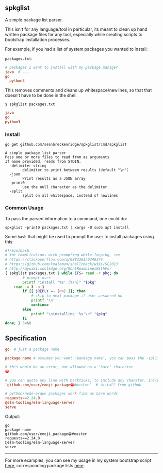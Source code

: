 ## spkglist

A simple package list parser.

This isn't for any language/tool in particular, its meant to clean up hand written package files for any tool, especially while creating scripts to bootstrap installation processes.

For example, if you had a list of system packages you wanted to install:

`packages.txt`:

```conf
# packages I want to install with my package manager
java  # ....
go
  python3
```

This removes comments and cleans up whitespace/newlines, so that that doesn't have to be done in the shell.

`$ spkglist packages.txt`

```conf
java
go
python3
```

### Install

```
go get github.com/seanbreckenridge/spkglist/cmd/spkglist
```

```
A simple package list parser
Pass one or more files to read from as arguments
If none provided, reads from STDIN.
  -delimiter string
    	delimiter to print between results (default "\n")
  -json
    	Print results as a JSON array
  -print0
    	use the null character as the delimiter
  -split
    	split on all whitespace, instead of newlines
```

### Common Usage

To pass the parsed information to a command, one could do:

```
spkglist -print0 packages.txt | xargs -0 sudo apt install
```

Some `bash` that might be used to prompt the user to install packages using this:

```bash
#!/bin/bash
# for complications with prompting while looping, see
# https://stackoverflow.com/q/6883363/9348376
# https://github.com/koalaman/shellcheck/wiki/SC2013
# http://mywiki.wooledge.org/DontReadLinesWithFor
{ spkglist packages.txt | while IFS= read -r pkg; do
		# prompt user
		printf "install '%s' [Y/n]" "$pkg"
    read -u 3 -n 1
		if [[ $REPLY =~ [Nn] ]]; then
			# skip to next package if user answered no
			printf '\n'
			continue
		else
			printf "\ninstalling '%s'\n" "$pkg"
		fi
done; } 3<&0
```

## Specification

```conf
go  # just a package name

package name # assumes you want 'package name', you can pass the -split flag otherwise

# this would be an error, not allowed as a 'bare' character
😀

# you can quote any line with backticks, to include any charater, including a '#'
`github.com/user/emoji_package😀#master`  # install from github

# python/node-esque packages work fine as bare words
requests==2.24.0
@elm-tooling/elm-language-server
serve
```

Output:

```
go
package name
github.com/user/emoji_package😀#master
requests==2.24.0
@elm-tooling/elm-language-server
serve
```

---

For more examples, you can see my usage in my system bootstrap script [here](https://github.com/seanbreckenridge/dotfiles/blob/44ce8023b0cc517bd014d45b7051e38aa2d7c463/.config/yadm/bootstrap#L119-L202), corresponding package lists [here](https://github.com/seanbreckenridge/dotfiles/tree/8fba977a478b7b3307109e4e72974600a6beed16/.config/yadm/package_lists).
